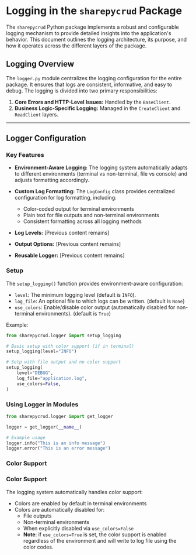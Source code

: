 # Logging in the `sharepycrud` Package

The `sharepycrud` Python package implements a robust and configurable logging mechanism to provide detailed insights into the application's behavior. This document outlines the logging architecture, its purpose, and how it operates across the different layers of the package.

## **Logging Overview**

The `logger.py` module centralizes the logging configuration for the entire package. It ensures that logs are consistent, informative, and easy to debug. The logging is divided into two primary responsibilities:
1. **Core Errors and HTTP-Level Issues:** Handled by the `BaseClient`.
2. **Business Logic-Specific Logging:** Managed in the `CreateClient` and `ReadClient` layers.

---

## **Logger Configuration**

### **Key Features**
- **Environment-Aware Logging:**
  The logging system automatically adapts to different environments (terminal vs non-terminal, file vs console) and adjusts formatting accordingly.

- **Custom Log Formatting:**
  The `LogConfig` class provides centralized configuration for log formatting, including:
  - Color-coded output for terminal environments
  - Plain text for file outputs and non-terminal environments
  - Consistent formatting across all logging methods

- **Log Levels:**
  [Previous content remains]

- **Output Options:**
  [Previous content remains]

- **Reusable Logger:**
  [Previous content remains]

### **Setup**
The `setup_logging()` function provides environment-aware configuration:
- `level`: The minimum logging level (default is `INFO`).
- `log_file`: An optional file to which logs can be written. (default is `None`)
- `use_colors`: Enable/disable color output (automatically disabled for non-terminal environments). (default is `True`)

Example:

```python
from sharepycrud.logger import setup_logging

# Basic setup with color support (if in terminal)
setup_logging(level="INFO")

# Setp with file output and no color support
setup_logging(
    level="DEBUG",
    log_file="application.log",
    use_colors=False,
)
```

### **Using Logger in Modules**

```python
from sharepycrud.logger import get_logger

logger = get_logger(__name__)

# Example usage
logger.info("This is an info message")
logger.error("This is an error message")
```

### **Color Support**


### **Color Support**
The logging system automatically handles color support:
- Colors are enabled by default in terminal environments
- Colors are automatically disabled for:
  - File outputs
  - Non-terminal environments
  - When explicitly disabled via `use_colors=False`
  - **Note**: if `use_colors=True` is set, the color support is enabled regardless of the environment and will write to log file using the color codes.
